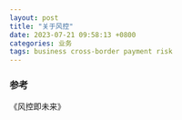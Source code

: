 ```yaml
---
layout: post
title: "关于风控"
date: 2023-07-21 09:58:13 +0800
categories: 业务
tags: business cross-border payment risk
---
```


### 参考
《风控即未来》